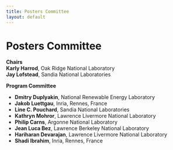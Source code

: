 ```yaml
---
title: Posters Committee
layout: default
---
```


# Posters Committee

**Chairs**<br>
**Karly Harrod**, Oak Ridge National Laboratory<br>
**Jay Lofstead**, Sandia National Laboratories<br>

**Program Committee**<br>

* **Dmitry Duplyakin**, National Renewable Energy Laboratory<br> 
* **Jakob Luettgau**, Inria, Rennes, France<br> 
* **Line C. Pouchard**, Sandia National Laboratories<br> 
* **Kathryn Mohror**, Lawrence Livermore National Laboratory<br> 
* **Philip Carns**, Argonne National Laboratory<br> 
* **Jean Luca Bez**, Lawrence Berkeley National Laboratory<br> 
* **Hariharan Devarajan**, Lawrence Livermore National Laboratory<br> 
* **Shadi Ibrahim**, Inria, Rennes, France<br> 
